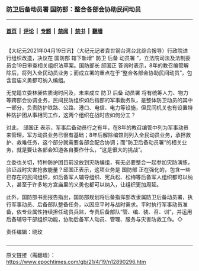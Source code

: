### 防卫后备动员署 国防部：整合各部会协助民间动员

---

#### [首页](../../../..?n12890296) &nbsp;|&nbsp; [评论](../../../../../epoch-comment?n12890296) &nbsp;|&nbsp; [专题](../../../../../epoch-special?n12890296) &nbsp;|&nbsp; [禁闻](../../../../../epoch-news?n12890296) &nbsp;|&nbsp; [禁书](../../../../../books?n12890296) &nbsp;|&nbsp; [翻墙](https://github.com/gfw-breaker/nogfw/blob/master/README.md?n12890296)


<div class="column" id="artbody" itemprop="articleBody">
 <!-- article content begin -->
 <p>
  【大纪元2021年04月19日讯】（大纪元记者袁世钢台湾台北综合报导）行政院进行组织改造，决议在
  <ok href="https://www.epochtimes.com/gb/tag/%E5%9B%BD%E9%98%B2%E9%83%A8.html">
   国防部
  </ok>
  辖下新增“
  <ok href="https://www.epochtimes.com/gb/tag/%E9%98%B2%E5%8D%AB.html">
   防卫
  </ok>
  <ok href="https://www.epochtimes.com/gb/tag/%E5%90%8E%E5%A4%87.html">
   后备
  </ok>
  <ok href="https://www.epochtimes.com/gb/tag/%E5%8A%A8%E5%91%98%E7%BD%B2.html">
   动员署
  </ok>
  ”，立法院司法及法制委员会19日审查相关组织法草案。国防部长
  <ok href="https://www.epochtimes.com/gb/tag/%E9%82%B1%E5%9B%BD%E6%AD%A3.html">
   邱国正
  </ok>
  答询时表示，8年的教召编管解除后，将列入全民动员业务；而成立署的重点在于“整合各部会协助民间动员”，包含宫庙义勇都可纳入编组。
 </p>
 <p>
  无党籍立委林昶佐质询时问及，未来成立
  <ok href="https://www.epochtimes.com/gb/tag/%E9%98%B2%E5%8D%AB.html">
   防卫
  </ok>
  <ok href="https://www.epochtimes.com/gb/tag/%E5%90%8E%E5%A4%87.html">
   后备
  </ok>
  <ok href="https://www.epochtimes.com/gb/tag/%E5%8A%A8%E5%91%98%E7%BD%B2.html">
   动员署
  </ok>
  将有统筹人力、物力等跨部会协调业务，民间民防组织如后指部的军事勤务队，是整体防卫动员的其中一部分，负责防护铁路、公路、港口、电信、电力等设施，但民间机关也有设置特种防护团从事相同工作，这两个组织在战时应如何分工？
 </p>
 <p>
  对此，
  <ok href="https://www.epochtimes.com/gb/tag/%E9%82%B1%E5%9B%BD%E6%AD%A3.html">
   邱国正
  </ok>
  表示，军事后备动员行之有年，在8年的教召编管中列为军事动员来管理，军方动员业务已很有基础；8年后解除编馆则列入全民动员业务，承担救护、救难任务，这个部分就需要各部会配合协调；而“防卫后备动员署”的相关业务，就是要让各部会知道各自要作什么，“这是很大的挑战”。
 </p>
 <p>
  立委也关切，特种防护团目前没放到灾防编组，有无必要整合一起参加灾防演练，验证战时灾害抢救能量？邱国正表示，这项业务是
  <ok href="https://www.epochtimes.com/gb/tag/%E5%9B%BD%E9%98%B2%E9%83%A8.html">
   国防部
  </ok>
  正在强化的，包含一些已存在的民间组织，如后备军人辅导组织、宪兵松、松梅等后备军人组织都可以纳入，甚至于许多地方宫庙里的义勇也都可以纳入，让组织更加周延。
 </p>
 <p>
  此外，国防部书面报告指出，国防部规划将后备指挥部改隶属防卫后备动员署，执行军事动员、后备部队整备任务，以因应平时与战时需求。平时执行军事动员准备，依专业属性持续担任动员兵监，专责后备部队“管、编、装、召、训”，并运用后备辅导干部组织功能，协助后备军人动员、管理、服务与灾害防救工作。◇
 </p>
 <p>
  责任编辑：晓玫
 </p>
 <!-- article content end -->
</div>


---

原文链接（需翻墙）：https://www.epochtimes.com/gb/21/4/19/n12890296.htm